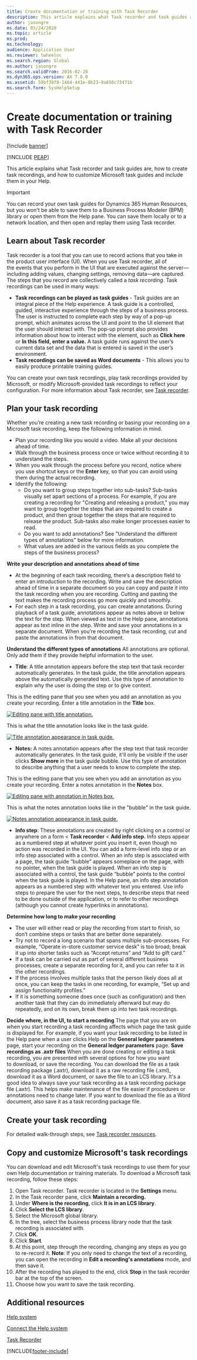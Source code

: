 ```yaml
---
title: Create documentation or training with Task Recorder
description: This article explains what Task recorder and task guides are, how to create recordings, and how to customize Microsoft task guides and include them in your Help.
author: jasongre
ms.date: 03/24/2020
ms.topic: article
ms.prod: 
ms.technology: 
audience: Application User
ms.reviewer: twheeloc
ms.search.region: Global
ms.author: jasongre
ms.search.validFrom: 2016-02-28
ms.dyn365.ops.version: AX 7.0.0
ms.assetid: 59bf39f8-1464-441e-8b23-9a856c73471b
ms.search.form: SysHelpSetup
---
```


# Create documentation or training with Task Recorder

[!include [banner](../../../finance/includes/banner.md)]


[!INCLUDE [PEAP](../../../includes/peap-3.md)]

This article explains what Task recorder and task guides are, how to create task recordings, and how to customize Microsoft task guides and include them in your Help.

> [!IMPORTANT]
> You can record your own task guides for Dynamics 365 Human Resources, but you won't be able to save them to a Business Process Modeler (BPM) library or open them from the Help pane. You can save them locally or to a network location, and then open and replay them using Task recorder. 

## Learn about Task recorder

Task recorder is a tool that you can use to record actions that you take in the product user interface (UI). When you use Task recorder, all of the events that you perform in the UI that are executed against the server—including adding values, changing settings, removing data—are captured. The steps that you record are collectively called a *task recording*. Task recordings can be used in many ways:

-   **Task recordings can be played as task guides** - Task guides are an integral piece of the Help experience. A task guide is a controlled, guided, interactive experience through the steps of a business process. The user is instructed to complete each step by way of a pop-up prompt, which animates across the UI and point to the UI element that the user should interact with. The pop-up prompt also provides information about how to interact with the element, such as **Click here** or **In this field, enter a value.** A task guide runs against the user’s current data set and the data that is entered is saved in the user’s environment.
-   **Task recordings can be saved as Word documents** - This allows you to easily produce printable training guides.

You can create your own task recordings, play task recordings provided by Microsoft, or modify Microsoft-provided task recordings to reflect your configuration. For more information about Task recorder, see [Task recorder](../../dev-itpro/user-interface/task-recorder.md).

## Plan your task recording
Whether you’re creating a new task recording or basing your recording on a Microsoft task recording, keep the following information in mind.

-   Plan your recording like you would a video. Make all your decisions ahead of time.
-   Walk through the business process once or twice without recording it to understand the steps.
-   When you walk through the process before you record, notice where you use shortcut keys or the **Enter** key, so that you can avoid using them during the actual recording.
-   Identify the following:
    -   Do you want to group steps together into sub-tasks? Sub-tasks visually set apart sections of a process. For example, if you are creating a recording for "Creating and releasing a product," you may want to group together the steps that are required to create a product, and then group together the steps that are required to release the product. Sub-tasks also make longer processes easier to read.
    -   Do you want to add annotations? See "Understand the different types of annotations" below for more information.
    -   What values are added in the various fields as you complete the steps of the business process? 

**Write your description and annotations ahead of time**

-   At the beginning of each task recording, there’s a description field to enter an introduction to the recording. Write and save the description ahead of time in a separate document so you can copy and paste it into the task recording when you are recording. Cutting and pasting the text makes the recording process go more quickly and smoothly.
-   For each step in a task recording, you can create annotations. During playback of a task guide, annotations appear as notes above or below the text for the step. When viewed as text in the Help pane, annotations appear as text inline in the step. Write and save your annotations in a separate document. When you’re recording the task recording, cut and paste the annotations in from that document.

**Understand the different types of annotations** All annotations are optional. Only add them if they provide helpful information to the user.

-   **Title**: A title annotation appears before the step text that task recorder automatically generates. In the task guide, the title annotation appears above the automatically generated text. Use this type of annotation to explain why the user is doing the step or to give context.

This is the editing pane that you see when you add an annotation as you create your recording. Enter a title annotation in the **Title** box. 

[![Editing pane with title annotation.](../../dev-itpro/user-interface/media/screen1.png)](/media/screen1.png) 

This is what the title annotation looks like in the task guide. 

[![Title annotation appearance in task guide.](../../dev-itpro/user-interface/media/screen2.png)](/media/screen2.png)

-   **Notes:** A notes annotation appears after the step text that task recorder automatically generates. In the task guide, it'll only be visible if the user clicks **Show more** in the task guide bubble. Use this type of annotation to describe anything that a user needs to know to complete the step.

This is the editing pane that you see when you add an annotation as you create your recording. Enter a notes annotation in the **Notes** box. 

[![Editing pane with annotation in Notes box.](../../dev-itpro/user-interface/media/screen3.png)](/media/screen3.png) 

This is what the notes annotation looks like in the "bubble" in the task guide.

[![Notes annotation appearance in task guide.](../../dev-itpro/user-interface/media/screen4.png)](/media/screen4.png)

-   **Info step**: These annotations are created by right clicking on a control or anywhere on a form &lt; **Task recorder** &lt; **Add info step.** Info steps appear as a numbered step at whatever point you insert it, even though no action was recorded in the UI. You can add a form-level info step or an info step associated with a control. When an info step is associated with a page, the task guide “bubble” appears someplace on the page, with no pointer, when the task guide is played. When an info step is associated with a control, the task guide “bubble” points to the control when the task guide is played. In the Help pane, an info step annotation appears as a numbered step with whatever text you entered. Use info steps to prepare the user for the next steps, to describe steps that need to be done outside of the application, or to refer to other recordings (although you cannot create hyperlinks in annotations).

**Determine how long to make your recording**

-   The user will either read or play the recording from start to finish, so don’t combine steps or tasks that are better done separately.
-   Try not to record a long scenario that spans multiple sub-processes. For example, “Operate in-store customer service desk” is too broad; break it up into shorter tasks such as “Accept returns” and “Add to gift card.”
-   If a task can be carried out as part of several different business processes, create a separate recording for it, and you can refer to it in the other recordings.
-   If the process involves multiple tasks that the person likely does all at once, you can keep the tasks in one recording, for example, “Set up and assign functionality profiles.”
-   If it is something someone does once (such as configuration) and then another task that they can do immediately afterward but may do repeatedly, and on its own, break them up into two task recordings.

**Decide where, in the UI, to start a recording** The page that you are on when you start recording a task recording affects which page the task guide is displayed for. For example, if you want your task recording to be listed in the Help pane when a user clicks Help on the **General ledger parameters** page, start your recording on the **General ledger parameters** page. **Save recordings as .axtr files** When you are done creating or editing a task recording, you are presented with several options for how you want to download, or save the recording. You can download the file as a task recording package (.axtr), download it as a raw recording file (.xml), download it as a Word document, or save the file to an LCS library. It's a good idea to always save your task recording as a task recording package file (.axtr). This helps make maintenance of the file easier if procedures or annotations need to change later. If you want to download the file as a Word document, also save it as a task recording package file.

## Create your task recording
For detailed walk-through steps, see [Task recorder resources](../../dev-itpro/user-interface/task-recorder.md).

## Copy and customize Microsoft's task recordings
You can download and edit Microsoft's task recordings to use them for your own Help documentation or training materials. To download a Microsoft task recording, follow these steps:

1.  Open Task recorder. Task recorder is located in the **Settings** menu.
2.  In the Task recorder pane, click **Maintain a recording.**
3.  Under **Where is the recording**, click **It is in an LCS library**.
4.  Click **Select the LCS library**.
5.  Select the Microsoft global library.
6.  In the tree, select the business process library node that the task recording is associated with.
7.  Click **OK**.
8.  Click **Start**.
9.  At this point, step through the recording, changing any steps as you go to re-record it. **Note**: If you only need to change the text of a recording, you can open the recording in **Edit a recording's annotations** mode, and then save it.
10. After the recording has played to the end, click **Stop** in the task recorder bar at the top of the screen.
11. Choose how you want to save the task recording.



## Additional resources

[Help system](../get-started/help-overview.md)

[Connect the Help system](../../dev-itpro/get-started/help-connect.md)

[Task Recorder](../../dev-itpro/user-interface/task-recorder.md)


[!INCLUDE[footer-include](../../../includes/footer-banner.md)]
